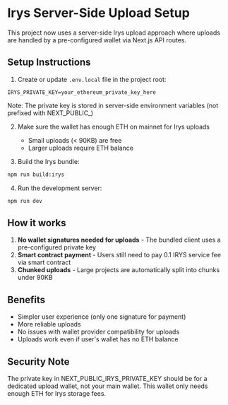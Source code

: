 # Irys Server-Side Upload Setup

This project now uses a server-side Irys upload approach where uploads are handled by a pre-configured wallet via Next.js API routes.

## Setup Instructions

1. Create or update `.env.local` file in the project root:
```
IRYS_PRIVATE_KEY=your_ethereum_private_key_here
```

Note: The private key is stored in server-side environment variables (not prefixed with NEXT_PUBLIC_)

2. Make sure the wallet has enough ETH on mainnet for Irys uploads
   - Small uploads (< 90KB) are free
   - Larger uploads require ETH balance

3. Build the Irys bundle:
```bash
npm run build:irys
```

4. Run the development server:
```bash
npm run dev
```

## How it works

1. **No wallet signatures needed for uploads** - The bundled client uses a pre-configured private key
2. **Smart contract payment** - Users still need to pay 0.1 IRYS service fee via smart contract
3. **Chunked uploads** - Large projects are automatically split into chunks under 90KB

## Benefits

- Simpler user experience (only one signature for payment)
- More reliable uploads
- No issues with wallet provider compatibility for uploads
- Uploads work even if user's wallet has no ETH balance

## Security Note

The private key in NEXT_PUBLIC_IRYS_PRIVATE_KEY should be for a dedicated upload wallet, not your main wallet. This wallet only needs enough ETH for Irys storage fees.
